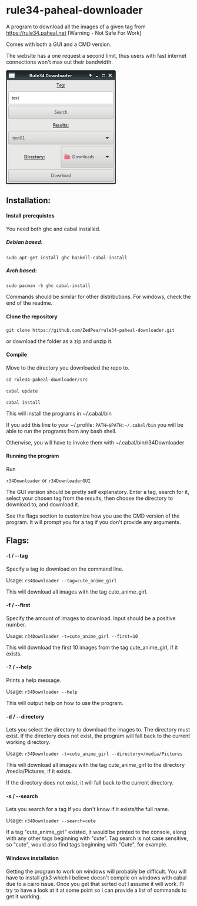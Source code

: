 # rule34-paheal-downloader
A program to download all the images of a given tag from https://rule34.paheal.net [Warning - Not Safe For Work]

Comes with both a GUI and a CMD version.

The website has a one request a second limit, thus users with fast internet connections won't max out their bandwidth.

![Screenshot of program](r34downloader.png?raw=true "Screenshot of program")

## Installation:

#### Install prerequistes
You need both ghc and cabal installed.

##### Debian based:
`sudo apt-get install ghc haskell-cabal-install`

##### Arch based:
`sudo pacman -S ghc cabal-install`

Commands should be similar for other distributions. For windows, check the end of the readme.

#### Clone the repository
`git clone https://github.com/ZedPea/rule34-paheal-downloader.git`

or download the folder as a zip and unzip it.

#### Compile
Move to the directory you downloaded the repo to.

`cd rule34-paheal-downloader/src`

`cabal update`

`cabal install`

This will install the programs in ~/.cabal/bin

If you add this line to your ~/.profile:
`PATH=$PATH:~/.cabal/bin`
you will be able to run the programs from any bash shell.

Otherwise, you will have to invoke them with ~/.cabal/bin/r34Downloader

#### Running the program
Run

`r34Downloader` or `r34DownloaderGUI`

The GUI version should be pretty self explanatory. Enter a tag, search for it,
select your chosen tag from the results, then choose the directory to download
to, and download it.

See the flags section to customize how you use the CMD version of the program.
It will prompt you for a tag if you don't provide any arguments.

## Flags:

#### -t / --tag
Specify a tag to download on the command line.

Usage: `r34Downloader --tag=cute_anime_girl`

This will download all images with the tag cute_anime_girl.

#### -f / --first
Specify the amount of images to download. Input should be a positive number.

Usage: `r34Downloader -t=cute_anime_girl --first=10`

This will download the first 10 images from the tag cute_anime_girl, if it exists.

#### -? / --help
Prints a help message.

Usage: `r34Downloader --help`

This will output help on how to use the program.

#### -d / --directory
Lets you select the directory to download the images to. The directory must exist.
If the directory does not exist, the program will fall back to the current working directory.

Usage: `r34Downloader -t=cute_anime_girl --directory=/media/Pictures`

This will download all images with the tag cute_anime_girl to the directory /media/Pictures, if it exists.

If the directory does not exist, it will fall back to the current directory.

#### -s / --search
Lets you search for a tag if you don't know if it exists/the full name.

Usage: `r34Downloader --search=cute`

If a tag "cute_anime_girl" existed, it would be printed to the console, along with any other tags beginning with "cute".
Tag search is not case sensitive, so "cute", would also find tags beginning with "Cute", for example.


#### Windows installation

Getting the program to work on windows will probably be difficult. You will have to install gtk3 which I believe doesn't compile on windows with cabal due to a cairo issue. Once you get that sorted out I assume it will work. I'l try to have a look at it at some point so I can provide a list of commands to get it working.
